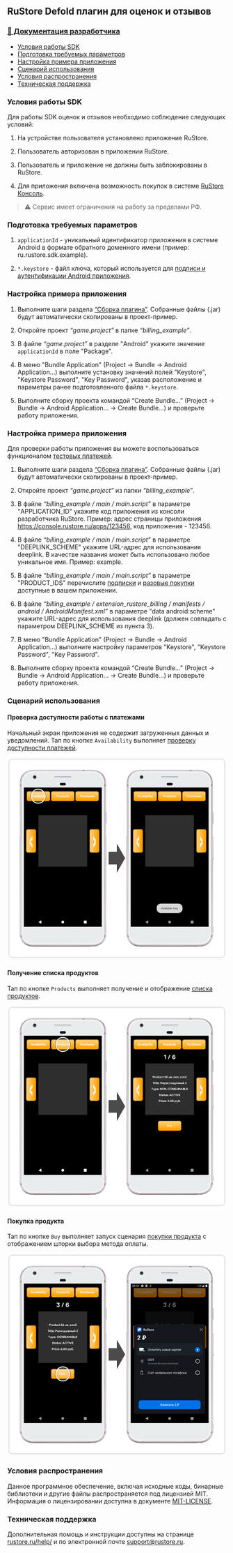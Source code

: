 ## RuStore Defold плагин для оценок и отзывов

### [🔗 Документация разработчика](https://www.rustore.ru/help/sdk/payments)

- [Условия работы SDK](#Условия-работы-SDK)
- [Подготовка требуемых параметров](#Подготовка-требуемых-параметров)
- [Настройка примера приложения](#Настройка-примера-приложения)
- [Сценарий использования](#Сценарий-использования)
- [Условия распространения](#Условия-распространения)
- [Техническая поддержка](#Техническая-поддержка)


### Условия работы SDK

Для работы SDK оценок и отзывов необходимо соблюдение следующих условий:

1. На устройстве пользователя установлено приложение RuStore.

2. Пользователь авторизован в приложении RuStore.

3. Пользователь и приложение не должны быть заблокированы в RuStore.

4. Для приложения включена возможность покупок в системе [RuStore Консоль](https://console.rustore.ru/).

> ⚠️ Сервис имеет ограничения на работу за пределами РФ.


### Подготовка требуемых параметров

1. `applicationId` - уникальный идентификатор приложения в системе Android в формате обратного доменного имени (пример: ru.rustore.sdk.example).

2. `*.keystore` - файл ключа, который используется для [подписи и аутентификации Android приложения](https://www.rustore.ru/help/developers/publishing-and-verifying-apps/app-publication/apk-signature/).


### Настройка примера приложения

1. Выполните шаги раздела [“Сборка плагина”](../README.md). Собранные файлы (.jar) будут автоматически скопированы в проект-пример.

2. Откройте проект _“game.project”_ в папке _“billing_example”_.

3. В файле _“game.project”_ в разделе "Android" укажите значение `applicationId` в поле "Package".

4. В меню "Bundle Application" (Project → Bundle → Android Application...) выполните установку значений полей "Keystore", "Keystore Password", "Key Password", указав расположение и параметры ранее подготовленного файла `*.keystore`.

5. Выполните сборку проекта командой “Create Bundle...” (Project → Bundle → Android Application... → Create Bundle...) и проверьте работу приложения.


### Настройка примера приложения

Для проверки работы приложения вы можете воспользоваться функционалом [тестовых платежей](https://www.rustore.ru/help/developers/monetization/sandbox).

1. Выполните шаги раздела [“Сборка плагина”](../README.md). Собранные файлы (.jar) будут автоматически скопированы в проект-пример.

2. Откройте проект _“game.project”_ из папки _“billing_example”_.

3. В файле _“billing_example / main / main.script”_ в параметре "APPLICATION_ID" укажите код приложения из консоли разработчика RuStore. Пример: адрес страницы приложения https://console.rustore.ru/apps/123456, код приложения - 123456.

4. В файле _“billing_example / main / main.script”_ в параметре "DEEPLINK_SCHEME" укажите URL-адрес для использования deeplink. В качестве названия может быть использовано любое уникальное имя. Пример: example.

5. В файле _“billing_example / main / main.script”_ в параметре "PRODUCT_IDS" перечислите [подписки](https://www.rustore.ru/help/developers/monetization/create-app-subscription/) и [разовые покупки](https://www.rustore.ru/help/developers/monetization/create-paid-product-in-application/) доступные в вашем приложении.

6. В файле _“billing_example / extension_rustore_billing / manifests / android / AndroidManifest.xml”_ в параметре "data android:scheme" укажите URL-адрес для использования deeplink (должен совпадать с параметром DEEPLINK_SCHEME из пункта 3).

7. В меню "Bundle Application" (Project → Bundle → Android Application...) выполните настройку параметров "Keystore", "Keystore Password", "Key Password".

8. Выполните сборку проекта командой “Create Bundle...” (Project → Bundle → Android Application... → Create Bundle...) и проверьте работу приложения.


### Сценарий использования

#### Проверка доступности работы с платежами

Начальный экран приложения не содержит загруженных данных и уведомлений. Тап по кнопке `Availability` выполняет [проверку доступности платежей](https://www.rustore.ru/help/sdk/payments/checkpurchasesavailability).

![Проверка доступности платежей](images/02_check_purchases_availability.png)


#### Получение списка продуктов

Тап по кнопке `Products` выполняет получение и отображение [списка продуктов](https://www.rustore.ru/help/sdk/payments/getproducts).

![Получение списка продуктов](images/03_update_products_list.png)


#### Покупка продукта

Тап по кнопке `Buy` выполняет запуск сценария [покупки продукта](https://www.rustore.ru/help/sdk/payments/purchaseproduct) с отображением шторки выбора метода оплаты.

![Покупка продукта](images/04_purchase.png)


### Условия распространения

Данное программное обеспечение, включая исходные коды, бинарные библиотеки и другие файлы распространяется под лицензией MIT. Информация о лицензировании доступна в документе [MIT-LICENSE](../MIT-LICENSE.txt).


### Техническая поддержка

Дополнительная помощь и инструкции доступны на странице [rustore.ru/help/](https://www.rustore.ru/help/) и по электронной почте [support@rustore.ru](mailto:support@rustore.ru).
